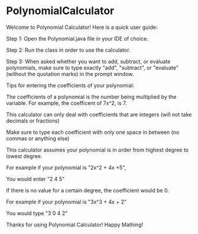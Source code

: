 # PolynomialCalculator

Welcome to Polynomial Calculator! Here is a quick user guide:

Step 1: Open the Polynomial.java file in your IDE of choice.

Step 2: Run the class in order to use the calculator.

Step 3: When asked whether you want to add, subtract, or evaluate polynomials, make sure to type exactly "add", "subtract", or "evaluate" (without the quotation marks) in the prompt window.



Tips for entering the coefficients of your polynomial:

The coefficients of a polynomial is the number being multiplied by the variable. 
For example, the coefficent of 7x^2, is 7.

This calculator can only deal with coefficients that are integers (will not take decimals or fractions)

Make sure to type each coefficient with only one space in between (no commas or anything else)

This calculator assumes your polynomial is in order from highest degree to lowest degree.

For example if your polynomial is "2x^2 + 4x +5",

You would enter "2 4 5"

If there is no value for a certain degree, the coefficient would be 0. 

For example if your polynomial is "3x^3 + 4x + 2"

You would type "3 0 4 2"


Thanks for using Polynomial Calculator! Happy Mathing!

